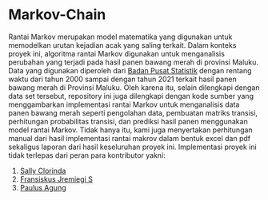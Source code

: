 # Markov-Chain
Rantai Markov merupakan model matematika yang digunakan untuk memodelkan urutan kejadian acak yang saling terkait. Dalam konteks proyek ini, algoritma rantai Markov digunakan untuk menganalisis perubahan yang terjadi pada hasil panen bawang merah di provinsi Maluku. Data yang digunakan diperoleh dari [Badan Pusat Statistik](https://www.bps.go.id/indicator/55/61/1/produksi-tanaman-sayuran.html) dengan rentang waktu dari tahun 2000 sampai dengan tahun 2021 terkait hasil panen bawang merah di Provinsi Maluku. Oleh karena itu, selain dilengkapi dengan data set tersebut, repository ini juga dilengkapi dengan kode sumber yang menggambarkan implementasi rantai Markov untuk menganalisis data panen bawang merah seperti pengolahan data, pembuatan matriks transisi, perhitungan probabilitas transisi, dan prediksi hasil panen menggunakan model rantai Markov. Tidak hanya itu, kami juga menyertakan perhitungan manual dari hasil implementasi rantai makrov dalam bentuk excel dan pdf sekaligus laporan dari hasil keseluruhan proyek ini. Implementasi proyek ini tidak terlepas dari peran para kontributor yakni:
1. [Sally Clorinda](https://github.com/SallyClorinda)
2. [Fransiskus Jremiegi S](https://github.com/Jremiegii)
3. [Paulus Agung](https://github.com/agungpr00)
